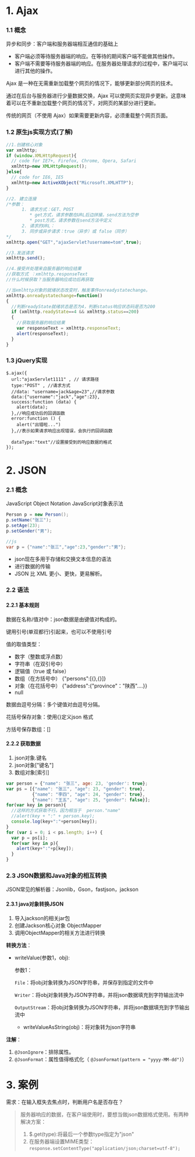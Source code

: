 # 1. Ajax

### 1.1 概念

异步和同步：客户端和服务器端相互通信的基础上

- 客户端必须等待服务器端的响应。在等待的期间客户端不能做其他操作。
- 客户端不需要等待服务器端的响应。在服务器处理请求的过程中，客户端可以进行其他的操作。

Ajax 是一种在无需重新加载整个网页的情况下，能够更新部分网页的技术。

通过在后台与服务器进行少量数据交换，Ajax 可以使网页实现异步更新。这意味着可以在不重新加载整个网页的情况下，对网页的某部分进行更新。

传统的网页（不使用 Ajax）如果需要更新内容，必须重载整个网页页面。

### 1.2 原生js实现方式(了解)

````js
//1.创建核心对象
var xmlhttp;
if (window.XMLHttpRequest){
  // code for IE7+, Firefox, Chrome, Opera, Safari
  xmlhttp=new XMLHttpRequest();
}else{
  // code for IE6, IE5
  xmlhttp=new ActiveXObject("Microsoft.XMLHTTP");
}

//2. 建立连接
/*参数：
	  1. 请求方式：GET、POST
	     * get方式，请求参数在URL后边拼接。send方法为空参
	     * post方式，请求参数在send方法中定义
	  2. 请求的URL：
	  3. 同步或异步请求：true（异步）或 false（同步）
*/
xmlhttp.open("GET","ajaxServlet?username=tom",true);

//3.发送请求
xmlhttp.send();

//4.接受并处理来自服务器的响应结果
//获取方式 ：xmlhttp.responseText
//什么时候获取？当服务器响应成功后再获取

//当xmlhttp对象的就绪状态改变时，触发事件onreadystatechange。
xmlhttp.onreadystatechange=function()
{
  //判断readyState就绪状态是否为4，判断status响应状态码是否为200
  if (xmlhttp.readyState==4 && xmlhttp.status==200)
  {
    //获取服务器的响应结果
    var responseText = xmlhttp.responseText;
    alert(responseText);
  }
}
````

### 1.3 jQuery实现

```JS
$.ajax({
  url:"ajaxServlet1111" , // 请求路径
  type:"POST" , //请求方式
  //data: "username=jack&age=23",//请求参数
  data:{"username":"jack","age":23},
  success:function (data) {
    alert(data);
  },//响应成功后的回调函数
  error:function () {
    alert("出错啦...")
  },//表示如果请求响应出现错误，会执行的回调函数

  dataType:"text"//设置接受到的响应数据的格式
});
```

# 2. JSON

### 2.1 概念

JavaScript Object Notation		JavaScript对象表示法

```Java
Person p = new Person();
p.setName("张三");
p.setAge(23);
p.setGender("男");

//js
var p = {"name":"张三","age":23,"gender":"男"};
```

- json现在多用于存储和交换文本信息的语法
- 进行数据的传输
- JSON 比 XML 更小、更快，更易解析。

### 2.2 语法

#### 2.2.1 基本规则

数据在名称/值对中：json数据是由键值对构成的。

键用引号(单双都行)引起来，也可以不使用引号

值的取值类型：

- 数字（整数或浮点数）
- 字符串（在双引号中）
- 逻辑值（true 或 false）
- 数组（在方括号中）	{"persons":[{},{}]}
- 对象（在花括号中） {"address":{"province"："陕西"....}}
- null

数据由逗号分隔：多个键值对由逗号分隔。

花括号保存对象：使用{}定义json 格式

方括号保存数组：[]

#### 2.2.2 获取数据

1.  json对象.键名
2.  json对象["键名"]
3.  数组对象[索引]

```js
var person = {"name": "张三", age: 23, 'gender': true};
var ps = [{"name": "张三", "age": 23, "gender": true},
          {"name": "李四", "age": 24, "gender": true},
          {"name": "王五", "age": 25, "gender": false}];
for(var key in person){
  //这样的方式获取不行。因为相当于  person."name"
  //alert(key + ":" + person.key);
  console.log(key+":"+person[key]);
}
for (var i = 0; i < ps.length; i++) {
  var p = ps[i];
  for(var key in p){
    alert(key+":"+p[key]);
  }
}
```

### 2.3 JSON数据和Java对象的相互转换

JSON常见的解析器：Jsonlib，Gson，fastjson，jackson

#### 2.3.1 java对象转换JSON

1.  导入jackson的相关jar包
2.  创建Jackson核心对象 ObjectMapper
3.  调用ObjectMapper的相关方法进行转换

**转换方法**：

* writeValue(参数1，obj):
	                
	 参数1：
	
	​	`File`：将obj对象转换为JSON字符串，并保存到指定的文件中
	
	​	`Writer`：将obj对象转换为JSON字符串，并将json数据填充到字符输出流中
	
	​	`OutputStream`：将obj对象转换为JSON字符串，并将json数据填充到字节输出流中
	
   * writeValueAsString(obj)：将对象转为json字符串

**注解**：

1. `@JsonIgnore`：排除属性。
2.  `@JsonFormat`：属性值得格式化（ `@JsonFormat(pattern = "yyyy-MM-dd")`）

# 3. 案例

需求：在输入框失去焦点时，判断用户名是否存在？

> 服务器响应的数据，在客户端使用时，要想当做json数据格式使用。有两种解决方案：
>
> 1.  $.get(type):将最后一个参数type指定为"json"
> 2.  在服务器端设置MIME类型：`response.setContentType("application/json;charset=utf-8");`

